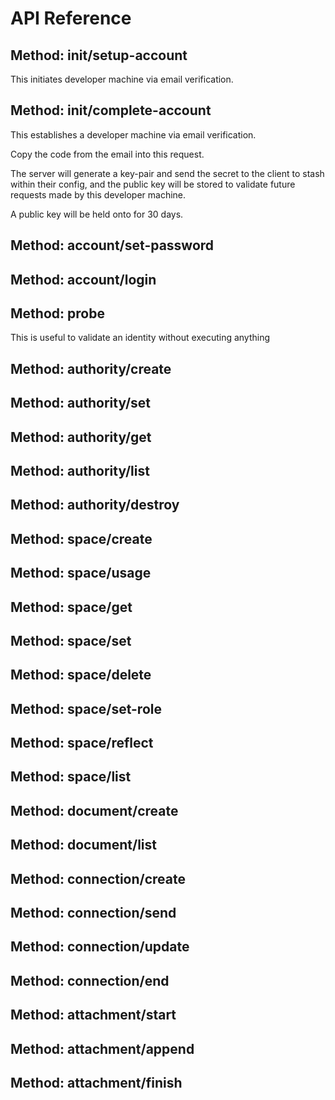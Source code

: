 # API Reference 

## Method: init/setup-account
This initiates developer machine via email verification.

## Method: init/complete-account
This establishes a developer machine via email verification.

Copy the code from the email into this request.

The server will generate a key-pair and send the secret to the client to stash within their config, and the
public key will be stored to validate future requests made by this developer machine.

A public key will be held onto for 30 days.

## Method: account/set-password


## Method: account/login


## Method: probe
This is useful to validate an identity without executing anything

## Method: authority/create


## Method: authority/set


## Method: authority/get


## Method: authority/list


## Method: authority/destroy


## Method: space/create


## Method: space/usage


## Method: space/get


## Method: space/set


## Method: space/delete


## Method: space/set-role


## Method: space/reflect


## Method: space/list


## Method: document/create


## Method: document/list


## Method: connection/create


## Method: connection/send


## Method: connection/update


## Method: connection/end


## Method: attachment/start


## Method: attachment/append


## Method: attachment/finish


